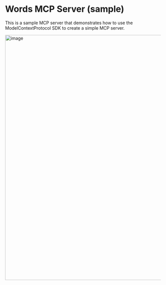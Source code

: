 # Words MCP Server (sample)

This is a sample MCP server that demonstrates how to use the ModelContextProtocol SDK to create a simple MCP server.

<img width="794" alt="image" src="https://github.com/user-attachments/assets/17435ce5-3d07-456f-8601-05e2f9f9a474" />
